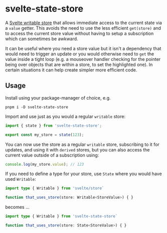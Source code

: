 # svelte-state-store

A [Svelte writable store](https://svelte.dev/docs/svelte-store#writable) that allows immediate access to the current state via a `value` getter.
This avoids the need to use the less efficient `get(store)` and to access the current store value without having to setup a subscription which can sometimes be awkward.

It can be useful where you need a store value but it isn't a dependency that would need to trigger an update or you would otherwise need to `get` the value inside a tight loop (e.g. a mouseover handler checking for the pointer being over objects that are within a store, to set the highlighted one). In certain situations it can help create simpler more efficient code.

## Usage

Install using your package-manager of choice, e.g.

    pnpm i -D svelte-state-store

Import and use just as you would a regular `writable` store:

```ts
import { state } from 'svelte-state-store';

export const my_store = state(123);
```

You can now use the store as a regular `writable` store, subscribing to it for updates, and using it with `derived` stores, but you can also access the current value outside of a subscription using:

```ts
console.log(my_store.value); // 123
```

If you need to define a type for your store, use `State` where you would have used `Writable`:

```ts
import type { Writable } from 'svelte/store`

function that_uses_store(store: Writable<StoreValue>) { }
```

becomes ...

```ts
import type { Writable } from 'svelte-state-store`

function that_uses_store(store: State<StoreValue>) { }
```
